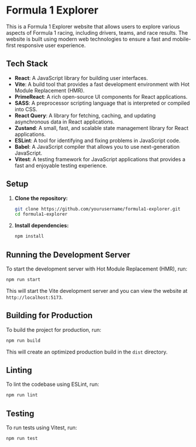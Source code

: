 # Formula 1 Explorer

This is a Formula 1 Explorer website that allows users to explore various aspects of Formula 1 racing, including drivers, teams, and race results. The website is built using modern web technologies to ensure a fast and mobile-first responsive user experience.

## Tech Stack

- **React**: A JavaScript library for building user interfaces.
- **Vite**: A build tool that provides a fast development environment with Hot Module Replacement (HMR).
- **PrimeReact**: A rich open-source UI components for React applications.
- **SASS**: A preprocessor scripting language that is interpreted or compiled into CSS.
- **React Query**: A library for fetching, caching, and updating asynchronous data in React applications.
- **Zustand**: A small, fast, and scalable state management library for React applications.
- **ESLint**: A tool for identifying and fixing problems in JavaScript code.
- **Babel**: A JavaScript compiler that allows you to use next-generation JavaScript.
- **Vitest**: A testing framework for JavaScript applications that provides a fast and enjoyable testing experience.

## Setup

1. **Clone the repository:**

   ```sh
   git clone https://github.com/yourusername/formula1-explorer.git
   cd formula1-explorer
   ```

2. **Install dependencies:**
   ```sh
   npm install
   ```

## Running the Development Server

To start the development server with Hot Module Replacement (HMR), run:

```sh
npm run start
```

This will start the Vite development server and you can view the website at `http://localhost:5173`.

## Building for Production

To build the project for production, run:

```sh
npm run build
```

This will create an optimized production build in the `dist` directory.

## Linting

To lint the codebase using ESLint, run:

```sh
npm run lint
```

## Testing

To run tests using Vitest, run:

```sh
npm run test
```
